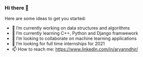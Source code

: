 ### Hi there 👋

Here are some ideas to get you started:

- 🔭 I’m currently working on data structures and algorithms
- 🌱 I’m currently learning C++, Python and Django framwework 
- 👯 I’m looking to collaborate on machine learning applications
- 🤔 I’m looking for full time internships for 2021
- 📫 How to reach me: https://www.linkedin.com/in/aryanndhir/
